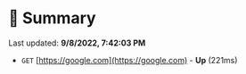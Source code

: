 # 📖 Summary
Last updated: **9/8/2022, 7:42:03 PM**

- `GET` [https://google.com](https://google.com) - **Up** (221ms)
